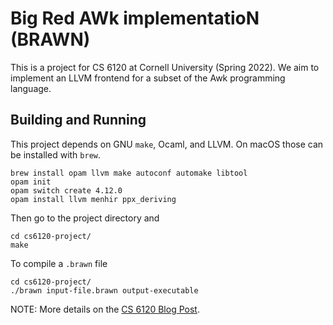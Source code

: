# Big Red AWk implementatioN (BRAWN)

This is a project for CS 6120 at Cornell University (Spring 2022).
We aim to implement an LLVM frontend for a subset of the Awk
programming language.

## Building and Running

This project depends on GNU `make`, Ocaml, and LLVM. On macOS those can
be installed with `brew`.

```
brew install opam llvm make autoconf automake libtool
opam init
opam switch create 4.12.0
opam install llvm menhir ppx_deriving
```

Then go to the project directory and 

```
cd cs6120-project/
make
```

To compile a `.brawn` file

```
cd cs6120-project/
./brawn input-file.brawn output-executable
```

NOTE: More details on the [CS 6120 Blog Post](blog-post/index.md).
